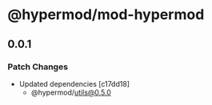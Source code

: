 # @hypermod/mod-hypermod

## 0.0.1

### Patch Changes

- Updated dependencies [c17dd18]
  - @hypermod/utils@0.5.0
